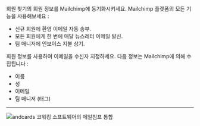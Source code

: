 회원 찾기의 회원 정보를 Mailchimp에 동기화시키세요. Mailchimp 플랫폼의 모든 기능을 사용해보세요 :

- 신규 회원에 환영 이메일 자동 송부.
- 모든 회원에게 한 번에 매달 뉴스레터 이메일 발신.
- 팀 매니저에 인보이스 지불 상기.

회원 정보를 사용하여 이메일을 수신자 지정하세요. 다음 정보는 Mailchimp에 의해 수집됩니다 :

- 이름
- 성
- 이메일
- 팀 매니저 (태그)

---

![andcards 코워킹 소프트웨어의 메일침프 통합](https://d7ccq1i35b0cj.cloudfront.net/andcards-integrations-mailchimp-light-en-1920-1200.png)
